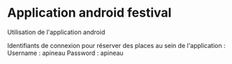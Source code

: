 # Application android festival
Utilisation de l'application android

Identifiants de connexion pour réserver des places au sein de l'application :
Username : apineau
Password : apineau
